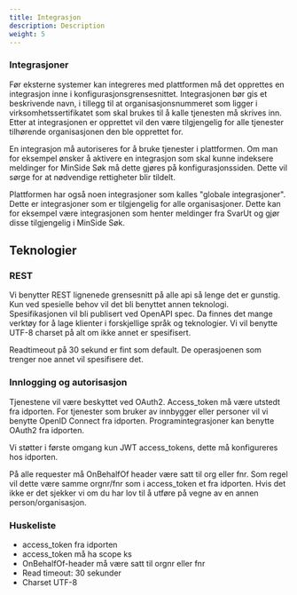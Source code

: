 ```yaml
---
title: Integrasjon
description: Description
weight: 5
---
```


### Integrasjoner
Før eksterne systemer kan integreres med plattformen må det opprettes en integrasjon inne i konfigurasjonsgrensesnittet.
Integrasjonen bør gis et beskrivende navn, i tillegg til at organisasjonsnummeret som ligger i virksomhetssertifikatet som
skal brukes til å kalle tjenesten må skrives inn. Etter at integrasjonen er opprettet vil den være tilgjengelig for alle 
tjenester tilhørende organisasjonen den ble opprettet for.

En integrasjon må autoriseres for å bruke tjenester i plattformen. Om man for eksempel ønsker å aktivere en integrasjon
som skal kunne indeksere meldinger for MinSide Søk må dette gjøres på konfigurasjonssiden. Dette vil sørge for at 
nødvendige rettigheter blir tildelt.

Plattformen har også noen integrasjoner som kalles "globale integrasjoner". Dette er integrasjoner som er tilgjengelig for
alle organisasjoner. Dette kan for eksempel være integrasjonen som henter meldinger fra SvarUt og gjør disse tilgjengelig 
i MinSide Søk.

## Teknologier

### REST
Vi benytter REST lignenede grensesnitt på alle api så lenge det er gunstig. Kun ved spesielle behov vil det bli benyttet 
annen teknologi. Spesifikasjonen vil bli publisert ved OpenAPI spec. Da finnes det mange verktøy for å lage klienter i 
forskjellige språk og teknologier. Vi vil benytte UTF-8 charset på alt om ikke annet er spesifisert.

Readtimeout på 30 sekund er fint som default. De operasjoenen som trenger noe annet vil spesifisere det.

### Innlogging og autorisasjon
Tjenestene vil være beskyttet ved OAuth2. Access_token må være utstedt fra idporten. For tjenester som bruker av 
innbygger eller personer vil vi benytte OpenID Connect fra idporten. Programintegrasjoner kan benytte OAuth2 fra idporten. 

Vi støtter i første omgang kun JWT access_tokens, dette må konfigureres hos idporten.

På alle requester må OnBehalfOf header være satt til org eller fnr. Som regel vil dette være samme orgnr/fnr som i 
access_token et fra idporten. Hvis det ikke er det sjekker vi om du har lov til å utføre på vegne av en annen 
person/organisasjon.

### Huskeliste
* access_token fra idporten
* access_token må ha scope ks
* OnBehalfOf-header må være satt til orgnr eller fnr
* Read timeout: 30 sekunder
* Charset UTF-8

